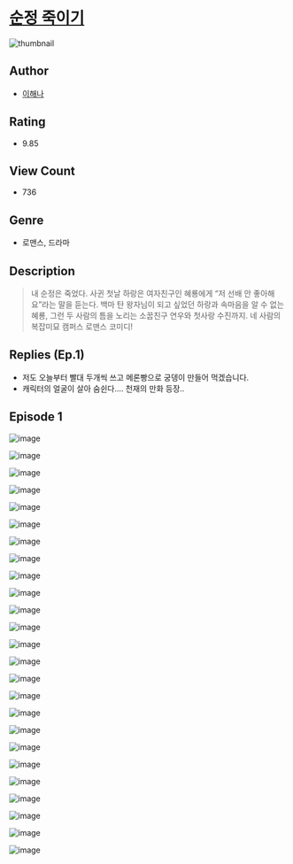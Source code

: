 # [순정 죽이기](https://comic.naver.com/challenge/list?titleId=810128)
![thumbnail](https://image-comic.pstatic.net/user_contents_data/challenge_comic/2023/05/23/230958/upload_4050767289127352631_480x623.jpeg)

## Author
- [이해나](https://comic.naver.com/artistTitle?id=230958)

## Rating
- 9.85

## View Count
- 736

## Genre
- 로맨스, 드라마

## Description
> 내 순정은 죽었다. 사귄 첫날 하랑은 여자친구인 혜룡에게 “저 선배 안 좋아해요”라는 말을 듣는다. 백마 탄 왕자님이 되고 싶었던 하랑과 속마음을 알 수 없는 혜룡, 그런 두 사람의 틈을 노리는 소꿉친구 연우와 첫사랑 수진까지. 네 사람의 복잡미묘 캠퍼스 로맨스 코미디!

## Replies (Ep.1)
- 저도 오늘부터 빨대 두개씩 쓰고 메론빵으로 궁뎅이 만들어 먹겠습니다.
- 캐릭터의 얼굴이 살아 숨쉰다.... 천재의 만화 등장..

## Episode 1
![image](https://image-comic.pstatic.net/user_contents_data/challenge_comic/2023/05/23/230958/upload_7004846950665249849.jpeg)

![image](https://image-comic.pstatic.net/user_contents_data/challenge_comic/2023/05/23/230958/upload_3546643411062896947.jpeg)

![image](https://image-comic.pstatic.net/user_contents_data/challenge_comic/2023/05/23/230958/upload_7005738688888125025.jpeg)

![image](https://image-comic.pstatic.net/user_contents_data/challenge_comic/2023/05/23/230958/upload_4135202970255112503.jpeg)

![image](https://image-comic.pstatic.net/user_contents_data/challenge_comic/2023/05/23/230958/upload_7377520945008227942.jpeg)

![image](https://image-comic.pstatic.net/user_contents_data/challenge_comic/2023/05/23/230958/upload_3616724990254266210.jpeg)

![image](https://image-comic.pstatic.net/user_contents_data/challenge_comic/2023/05/23/230958/upload_3774917211906663219.jpeg)

![image](https://image-comic.pstatic.net/user_contents_data/challenge_comic/2023/05/23/230958/upload_3616452508936188211.jpeg)

![image](https://image-comic.pstatic.net/user_contents_data/challenge_comic/2023/05/23/230958/upload_7234528366863410739.jpeg)

![image](https://image-comic.pstatic.net/user_contents_data/challenge_comic/2023/05/23/230958/upload_7306638738362480689.jpeg)

![image](https://image-comic.pstatic.net/user_contents_data/challenge_comic/2023/05/23/230958/upload_7292792780935488822.jpeg)

![image](https://image-comic.pstatic.net/user_contents_data/challenge_comic/2023/05/23/230958/upload_7233405762035659106.jpeg)

![image](https://image-comic.pstatic.net/user_contents_data/challenge_comic/2023/05/23/230958/upload_7005407732365079094.jpeg)

![image](https://image-comic.pstatic.net/user_contents_data/challenge_comic/2023/05/23/230958/upload_3474589124065912165.jpeg)

![image](https://image-comic.pstatic.net/user_contents_data/challenge_comic/2023/05/23/230958/upload_3775484560007312951.jpeg)

![image](https://image-comic.pstatic.net/user_contents_data/challenge_comic/2023/05/23/230958/upload_3689964738855318580.jpeg)

![image](https://image-comic.pstatic.net/user_contents_data/challenge_comic/2023/05/23/230958/upload_4135261252995266872.jpeg)

![image](https://image-comic.pstatic.net/user_contents_data/challenge_comic/2023/05/23/230958/upload_3832953850930946616.jpeg)

![image](https://image-comic.pstatic.net/user_contents_data/challenge_comic/2023/05/23/230958/upload_3847029769483203640.jpeg)

![image](https://image-comic.pstatic.net/user_contents_data/challenge_comic/2023/05/23/230958/upload_3690758398080594017.jpeg)

![image](https://image-comic.pstatic.net/user_contents_data/challenge_comic/2023/05/23/230958/upload_7364341293207793712.jpeg)

![image](https://image-comic.pstatic.net/user_contents_data/challenge_comic/2023/05/23/230958/upload_7364853454431664181.jpeg)

![image](https://image-comic.pstatic.net/user_contents_data/challenge_comic/2023/05/23/230958/upload_3919649440757146930.jpeg)

![image](https://image-comic.pstatic.net/user_contents_data/challenge_comic/2023/05/23/230958/upload_3775532929828546150.jpeg)

![image](https://image-comic.pstatic.net/user_contents_data/challenge_comic/2023/05/23/230958/upload_7018356654260828514.jpeg)
